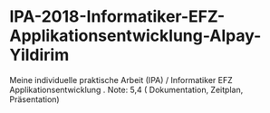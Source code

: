 # IPA-2018-Informatiker-EFZ-Applikationsentwicklung-Alpay-Yildirim
Meine individuelle praktische Arbeit (IPA) / Informatiker EFZ Applikationsentwicklung . Note: 5,4 ( Dokumentation, Zeitplan, Präsentation)
